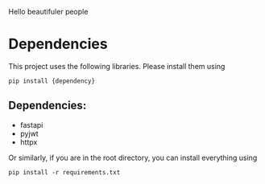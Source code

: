 Hello beautifuler people

# Dependencies
This project uses the following libraries. Please install them using

```pip install {dependency}```

## Dependencies:

- fastapi
- pyjwt
- httpx

Or similarly, if you are in the root directory, you can install everything using

```pip install -r requirements.txt```
